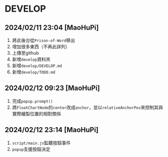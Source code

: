 # DEVELOP

## 2024/02/11 23:04 [MaoHuPi]

1. 將此後台從`Prison-of-Word`移出
2. 增加很多東西（不再此詳列）
3. 上傳至github
4. 新增`develop`資料夾
5. 新增`develop/DEVELOP.md`
6. 新增`develop/TODO.md`

## 2024/02/12 09:23 [MaoHuPi]

1. 完成`popup.prompt()`
2. 將`FloatChartNode`的`center`改成`anchor`，並以`relativeAnchorPos`來控制其與實際繪製位置的相對關係

## 2024/02/12 23:14 [MaoHuPi]

1. `script/main.js`監聽按鈕事件
2. `popup`支援按鈕決定